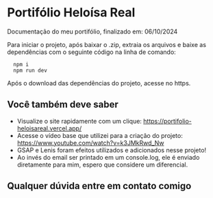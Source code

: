 # Portifólio Heloísa Real  
Documentação do meu portifólio, finalizado em: 06/10/2024

Para iniciar o projeto, após baixar o .zip, extraia os arquivos e baixe as dependências com o seguinte código na linha de comando:
```
  npm i
  npm run dev 
```
Após o download das dependências do projeto, acesse no https.

## Você também deve saber
- Visualize o site rapidamente com um clique: https://portifolio-heloisareal.vercel.app/
- Acesse o vídeo base que utilizei para a criação do projeto: https://www.youtube.com/watch?v=k3JMkRwd_Nw
- GSAP e Lenis foram efeitos utilizados e adicionados nesse projeto!
- Ao invés do email ser printado em um console.log, ele é enviado diretamente para mim, espero que considere um diferencial.

## Qualquer dúvida entre em contato comigo
